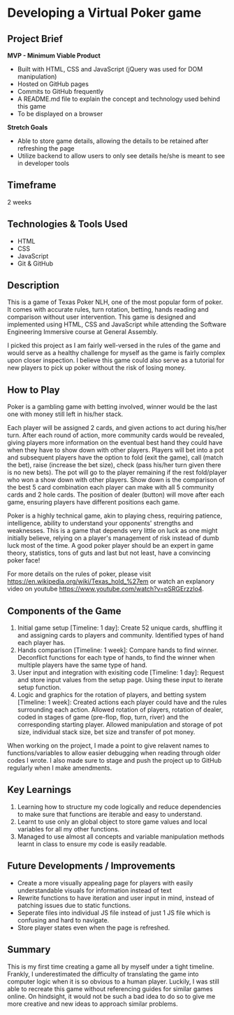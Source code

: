 # Developing a Virtual Poker game

## Project Brief
**MVP - Minimum Viable Product**
- Built with HTML, CSS and JavaScript (jQuery was used for DOM manipulation)
- Hosted on GitHub pages
- Commits to GitHub frequently
- A README.md file to explain the concept and technology used behind this game
- To be displayed on a browser

**Stretch Goals**
- Able to store game details, allowing the details to be retained after refreshing the page
- Utilize backend to allow users to only see details he/she is meant to see in developer tools

## Timeframe 
2 weeks
## Technologies & Tools Used
- HTML
- CSS
- JavaScript
- Git & GitHub

## Description
This is a game of Texas Poker NLH, one of the most popular form of poker. It comes with accurate rules, turn rotation, betting, hands reading and comparison without user intervention. This game is designed and implemented using HTML, CSS and JavaScript while attending the Software Engineering Immersive course at General Assembly.

I picked this project as I am fairly well-versed in the rules of the game and would serve as a healthy challenge for myself as the game is fairly complex upon closer inspection. I believe this game could also serve as a tutorial for new players to pick up poker without the risk of losing money.

## How to Play
Poker is a gambling game with betting involved, winner would be the last one with money still left in his/her stack.

Each player will be assigned 2 cards, and given actions to act during his/her turn. After each round of action, more community cards would be revealed, giving players more information on the eventual best hand they could have when they have to show down with other players. Players will bet into a pot and subsequent players have the option to fold (exit the game), call (match the bet), raise (increase the bet size), check (pass his/her turn given there is no new bets). The pot will go to the player remaining if the rest fold/player who won a show down with other players. Show down is the comparison of the best 5 card combination each player can make with all 5 community cards and 2 hole cards. The position of dealer (button) will move after each game, ensuring players have different positions each game.

Poker is a highly technical game, akin to playing chess, requiring patience, intelligence, ability to understand your opponents' strengths and weaknesses. This is a game that depends very little on luck as one might initially believe, relying on a player's management of risk instead of dumb luck most of the time. A good poker player should be an expert in game theory, statistics, tons of guts and last but not least, have a convincing poker face!

For more details on the rules of poker, please visit https://en.wikipedia.org/wiki/Texas_hold_%27em or watch an explanory video on youtube https://www.youtube.com/watch?v=pSRGErzzIo4.

## Components of the Game
1. Initial game setup [Timeline: 1 day]: Create 52 unique cards, shuffling it and assigning cards to players and community. Identified types of hand each player has.
2. Hands comparison [Timeline: 1 week]: Compare hands to find winner. Deconflict functions for each type of hands, to find the winner when multiple players have the same type of hand.
3. User input and integration with exisiting code [Timeline: 1 day]: Request and store input values from the setup page. Using these input to iterate setup function.
4. Logic and graphics for the rotation of players, and betting system [Timeline: 1 week]: Created actions each player could have and the rules surrounding each action. Allowed rotation of players, rotation of dealer, coded in stages of game (pre-flop, flop, turn, river) and the corresponding starting player. Allowed manipulation and storage of pot size, individual stack size, bet size and transfer of pot money.

When working on the project, I made a point to give relavent names to functions/variables to allow easier debugging when reading through older codes I wrote. I also made sure to stage and push the project up to GitHub regularly when I make amendments.

## Key Learnings
1. Learning how to structure my code logically and reduce dependencies to make sure that functions are iterable and easy to understand.
2. Learnt to use only an global object to store game values and local variables for all my other functions.
3. Managed to use almost all concepts and variable manipulation methods learnt in class to ensure my code is easily readable.

## Future Developments / Improvements
- Create a more visually appealing page for players with easily understandable visuals for information instead of text
- Rewrite functions to have iteration and user input in mind, instead of patching issues due to static functions.
- Seperate files into individual JS file instead of just 1 JS file which is confusing and hard to navigate.
- Store player states even when the page is refreshed.

## Summary
This is my first time creating a game all by myself under a tight timeline. Frankly, I underestimated the difficulty of translating the game into computer logic when it is so obvious to a human player. Luckily, I was still able to recreate this game without referencing guides for similar games online. On hindsight, it would not be such a bad idea to do so to give me more creative and new ideas to approach similar problems.
